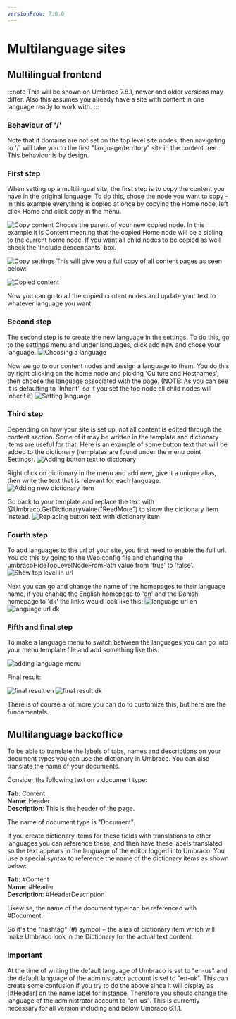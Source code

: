 ```yaml
---
versionFrom: 7.0.0
---
```


# Multilanguage sites

## Multilingual frontend

:::note
This will be shown on Umbraco 7.8.1, newer and older versions may differ. Also this assumes you already have a site with content in one language ready to work with.
:::

### Behaviour of '/'
Note that if domains are not set on the top level site nodes, then navigating to '/' will take you to the first "language/territory" site in the content tree. This behaviour is by design.

### First step
When setting up a multilingual site, the first step is to copy the content you have in the original language. To do this, chose the node you want to copy - in this example everything is copied at once by copying the Home node, left click Home and click copy in the menu.

![Copy content](images/1.png)
Choose the parent of your new copied node. In this example it is Content meaning that the copied Home node will be a sibling to the current home node. If you want all child nodes to be copied as well check the 'Include descendants' box.

![Copy settings](images/2.png)
This will give you a full copy of all content pages as seen below:

![Copied content](images/3.png)

Now you can go to all the copied content nodes and update your text to whatever language you want.

### Second step
The second step is to create the new language in the settings. To do this, go to the settings menu and under languages, click add new and chose your language.
![Choosing a language](images/4.png)

Now we go to our content nodes and assign a language to them. You do this by right clicking on the home node and picking 'Culture and Hostnames', then choose the language associated with the page. (NOTE: As you can see it is defaulting to 'Inherit', so if you set the top node all child nodes will inherit it)
![Setting language](images/5.png)

### Third step
Depending on how your site is set up, not all content is edited through the content section. Some of it may be written in the template and dictionary items are useful for that. Here is an example of some button text that will be added to the dictionary (templates are found under the menu point Settings).
![Adding button text to dictionary](images/6.png)

Right click on dictionary in the menu and add new, give it a unique alias, then write the text that is relevant for each language.
![Adding new dictionary item](images/7.png)

Go back to your template and replace the text with @Umbraco.GetDictionaryValue("ReadMore") to show the dictionary item instead.
![Replacing button text with dictionary item](images/8.png)

### Fourth step
To add languages to the url of your site, you first need to enable the full url. You do this by going to the Web.config file and changing the umbracoHideTopLevelNodeFromPath value from 'true' to 'false'.
![Show top level in url](images/9.png)

Next you can go and change the name of the homepages to their language name, if you change the English homepage to 'en' and the Danish homepage to 'dk' the links would look like this:
![language url en](images/10.png)
![language url dk](images/11.png)

### Fifth and final step
To make a language menu to switch between the languages you can go into your menu template file and add something like this:

![adding language menu](images/12.png)

Final result:

![final result en](images/13.png)
![final result dk](images/14.png)

There is of course a lot more you can do to customize this, but here are the fundamentals.


## Multilanguage backoffice
To be able to translate the labels of tabs, names and descriptions on your document types you can use the dictionary in Umbraco. You can also translate the name of your documents.

Consider the following text on a document type:

**Tab**: Content<br/>
**Name**: Header<br/>
**Description**: This is the header of the page.

The name of document type is "Document".

If you create dictionary items for these fields with translations to other languages you can reference these, and then have these labels translated so the text appears in the language of the editor logged into Umbraco.
You use a special syntax to reference the name of the dictionary items as shown below:

**Tab**: #Content<br/>
**Name**: #Header<br/>
**Description**: #HeaderDescription

Likewise, the name of the document type can be referenced with #Document.

So it's the "hashtag" (#) symbol + the alias of dictionary item which will make Umbraco look in the Dictionary for the actual text content.

### Important
At the time of writing the default language of Umbraco is set to "en-us" and the default language of the administrator account is set to "en-uk". This can create some confusion if you try to do the above since it will display as [#Header] on the name label for instance. Therefore you should change the language of the administrator account to "en-us".
This is currently necessary for all version including and below Umbraco 6.1.1.
